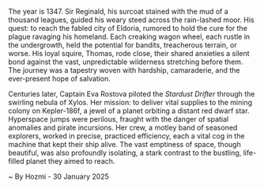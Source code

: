 
The year is 1347.  Sir Reginald, his surcoat stained with the mud of a thousand leagues, guided his weary steed across the rain-lashed moor.  His quest: to reach the fabled city of Eldoria, rumored to hold the cure for the plague ravaging his homeland.  Each creaking wagon wheel, each rustle in the undergrowth, held the potential for bandits, treacherous terrain, or worse.  His loyal squire, Thomas, rode close, their shared anxieties a silent bond against the vast, unpredictable wilderness stretching before them.  The journey was a tapestry woven with hardship, camaraderie, and the ever-present hope of salvation.

Centuries later, Captain Eva Rostova piloted the *Stardust Drifter* through the swirling nebula of Xylos.  Her mission: to deliver vital supplies to the mining colony on Kepler-186f, a jewel of a planet orbiting a distant red dwarf star.  Hyperspace jumps were perilous, fraught with the danger of spatial anomalies and pirate incursions.  Her crew, a motley band of seasoned explorers, worked in precise, practiced efficiency, each a vital cog in the machine that kept their ship alive.  The vast emptiness of space, though beautiful, was also profoundly isolating, a stark contrast to the bustling, life-filled planet they aimed to reach.

~ By Hozmi - 30 January 2025
